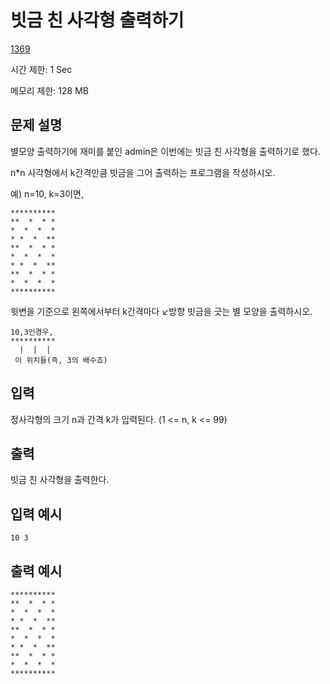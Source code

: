 # 빗금 친 사각형 출력하기

[1369](http://codeup.kr/problem.php?id=1369)

시간 제한: 1 Sec 

메모리 제한: 128 MB



## 문제 설명

별모양 출력하기에 재미를 붙인 admin은 이번에는 빗금 친 사각형을 출력하기로 했다.

n*n 사각형에서 k간격만큼 빗금을 그어 출력하는 프로그램을 작성하시오.

예) n=10, k=3이면,

```
**********
**  *  * *
*  *  *  *
* *  *  **
**  *  * *
*  *  *  *
* *  *  **
**  *  * *
*  *  *  *
**********
```

윗변을 기준으로 왼쪽에서부터 k간격마다 ↙방향 빗금을 긋는 별 모양을 출력하시오.

```
10,3인경우,
**********
  |  |  |
 이 위치들(즉, 3의 배수죠)
```



## 입력

정사각형의 크기 n과 간격 k가 입력된다. (1 <= n, k <= 99)



## 출력

빗금 친 사각형을 출력한다.



## 입력 예시

```
10 3
```



## 출력 예시

```
**********
**  *  * *
*  *  *  *
* *  *  **
**  *  * *
*  *  *  *
* *  *  **
**  *  * *
*  *  *  *
**********
```